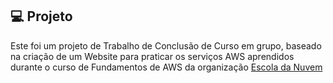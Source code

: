 ## 💻 Projeto
Este foi um projeto de Trabalho de Conclusão de Curso em grupo, baseado na criação de um Website para praticar os serviços AWS aprendidos durante o curso de Fundamentos de AWS da organização [Escola da Nuvem](https://escoladanuvem.org/)